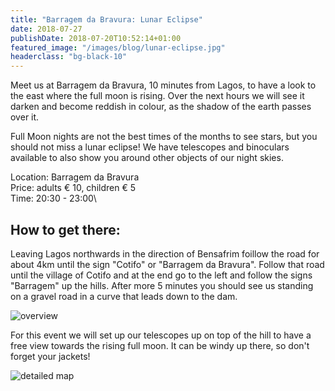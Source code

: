 ```yaml
---
title: "Barragem da Bravura: Lunar Eclipse"
date: 2018-07-27
publishDate: 2018-07-20T10:52:14+01:00
featured_image: "/images/blog/lunar-eclipse.jpg"
headerclass: "bg-black-10"
---
```


Meet us at Barragem da Bravura, 10 minutes from Lagos, to have a look to the east where the full moon is rising. 
Over the next hours we will see it darken and become reddish in colour, as the shadow of the earth passes over it.

<!--more-->

Full Moon nights are not the best times of the months to see stars, but you should not miss a lunar eclipse!
We have telescopes and binoculars available to also show you around other objects of our night skies.

Location: Barragem da Bravura\
Price: adults &euro; 10, children &euro; 5\
Time: 20:30 - 23:00\

## How to get there:

Leaving Lagos northwards in the direction of Bensafrim foillow the road for about 4km until the sign "Cotifo" or "Barragem da Bravura".
Follow that road until the village of Cotifo and at the end go to the left and follow the signs "Barragem" up the hills. 
After more 5 minutes you should see us standing on a gravel road in a curve that leads down to the dam. 

![overview](../../images/blog/bravura1.png)

For this event we will set up our telescopes up on top of the hill to have a free view towards the rising full moon. It can be windy up there, so don't forget your jackets!

![detailed map](../../images/blog/bravura2.png)
